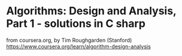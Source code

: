 # Algorithms: Design and Analysis, Part 1 - solutions in C sharp
from coursera.org, by Tim Roughgarden (Stanford)   
https://www.coursera.org/learn/algorithm-design-analysis
